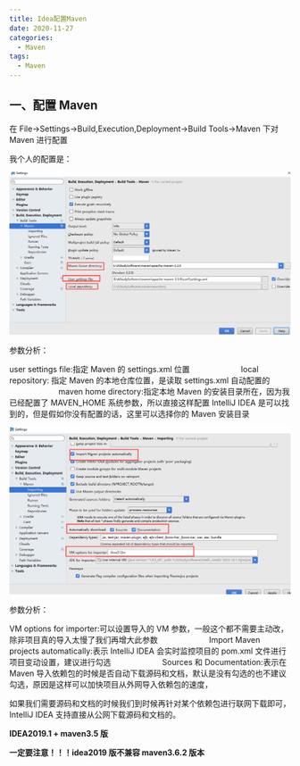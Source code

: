 ```yaml
---
title: Idea配置Maven
date: 2020-11-27
categories:
  - Maven
tags:
  - Maven
---
```


## 一、配置 Maven

在 File->Settings->Build,Execution,Deployment->Build Tools->Maven 下对 Maven 进行配置

我个人的配置是：

![img](./picture/999804-20170914152056375-1233503143.png)

参数分析：

user settings file:指定 Maven 的 settings.xml 位置
　　　　　　 local repository: 指定 Maven 的本地仓库位置，是读取 settings.xml 自动配置的
　　　　　　 maven home directory:指定本地 Maven 的安装目录所在，因为我已经配置了 MAVEN_HOME 系统参数，所以直接这样配置 IntelliJ IDEA 是可以找到的，但是假如你没有配置的话，这里可以选择你的 Maven 安装目录

![img](./picture/999804-20170914152421078-1551436155.png)

参数分析：

VM options for importer:可以设置导入的 VM 参数，一般这个都不需要主动改，除非项目真的导入太慢了我们再增大此参数
　　　　　　 Import Maven projects automatically:表示 IntelliJ IDEA 会实时监控项目的 pom.xml 文件进行项目变动设置，建议进行勾选
　　　　　　 Sources 和 Documentation:表示在 Maven 导入依赖包的时候是否自动下载源码和文档，默认是没有勾选的也不建议勾选，原因是这样可以加快项目从外网导入依赖包的速度，

如果我们需要源码和文档的时候我们到时候再针对某个依赖包进行联网下载即可，IntelliJ IDEA 支持直接从公网下载源码和文档的。

**IDEA2019.1 + maven3.5 版**

**一定要注意！！！idea2019 版不兼容 maven3.6.2 版本**
